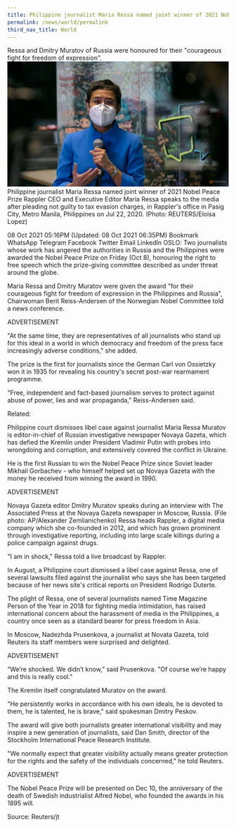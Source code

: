 ```yaml
---
title: Philippine journalist Maria Ressa named joint winner of 2021 Nobel Peace Prize
permalink: /news/world/permalink
third_nav_title: World
---
```

Ressa and Dmitry Muratov of Russia were honoured for their "courageous fight for freedom of expression".
![Alt text for image on Isomer site](/images/asdadadasd.jpg)
Philippine journalist Maria Ressa named joint winner of 2021 Nobel Peace Prize
Rappler CEO and Executive Editor Maria Ressa speaks to the media after pleading not guilty to tax evasion charges, in Rappler's office in Pasig City, Metro Manila, Philippines on Jul 22, 2020. (Photo: REUTERS/Eloisa Lopez)

08 Oct 2021 05:16PM
(Updated: 08 Oct 2021 06:35PM)
Bookmark
WhatsApp
Telegram
Facebook
Twitter
Email
LinkedIn
OSLO: Two journalists whose work has angered the authorities in Russia and the Philippines were awarded the Nobel Peace Prize on Friday (Oct 8), honouring the right to free speech which the prize-giving committee described as under threat around the globe.

Maria Ressa and Dmitry Muratov were given the award "for their courageous fight for freedom of expression in the Philippines and Russia", Chairwoman Berit Reiss-Andersen of the Norwegian Nobel Committee told a news conference.

ADVERTISEMENT

"At the same time, they are representatives of all journalists who stand up for this ideal in a world in which democracy and freedom of the press face increasingly adverse conditions," she added.

The prize is the first for journalists since the German Carl von Ossietzky won it in 1935 for revealing his country's secret post-war rearmament programme.

"Free, independent and fact-based journalism serves to protect against abuse of power, lies and war propaganda," Reiss-Andersen said.

Related:

Philippine court dismisses libel case against journalist Maria Ressa
Muratov is editor-in-chief of Russian investigative newspaper Novaya Gazeta, which has defied the Kremlin under President Vladimir Putin with probes into wrongdoing and corruption, and extensively covered the conflict in Ukraine.

He is the first Russian to win the Nobel Peace Prize since Soviet leader Mikhail Gorbachev - who himself helped set up Novaya Gazeta with the money he received from winning the award in 1990.
 

ADVERTISEMENT


Novaya Gazeta editor Dmitry Muratov speaks during an interview with The Associated Press at the Novaya Gazeta newspaper in Moscow, Russia. (File photo: AP/Alexander Zemlianichenko)
Ressa heads Rappler, a digital media company which she co-founded in 2012, and which has grown prominent through investigative reporting, including into large scale killings during a police campaign against drugs.

"I am in shock," Ressa told a live broadcast by Rappler.

In August, a Philippine court dismissed a libel case against Ressa, one of several lawsuits filed against the journalist who says she has been targeted because of her news site's critical reports on President Rodrigo Duterte.

The plight of Ressa, one of several journalists named Time Magazine Person of the Year in 2018 for fighting media intimidation, has raised international concern about the harassment of media in the Philippines, a country once seen as a standard bearer for press freedom in Asia.

In Moscow, Nadezhda Prusenkova, a journalist at Novata Gazeta, told Reuters its staff members were surprised and delighted.

ADVERTISEMENT

“We’re shocked. We didn’t know,” said Prusenkova. "Of course we’re happy and this is really cool."

The Kremlin itself congratulated Muratov on the award.

"He persistently works in accordance with his own ideals, he is devoted to them, he is talented, he is brave," said spokesman Dmitry Peskov.

The award will give both journalists greater international visibility and may inspire a new generation of journalists, said Dan Smith, director of the Stockholm International Peace Research Institute.

"We normally expect that greater visibility actually means greater protection for the rights and the safety of the individuals concerned," he told Reuters.

ADVERTISEMENT

The Nobel Peace Prize will be presented on Dec 10, the anniversary of the death of Swedish industrialist Alfred Nobel, who founded the awards in his 1895 will.

Source: Reuters/jt